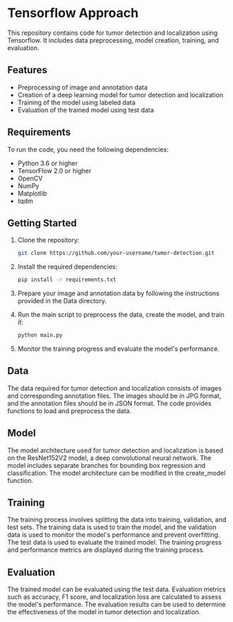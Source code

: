 # Tensorflow Approach

This repository contains code for tumor detection and localization using Tensorflow. It includes data preprocessing, model creation, training, and evaluation.

## Features

- Preprocessing of image and annotation data
- Creation of a deep learning model for tumor detection and localization
- Training of the model using labeled data
- Evaluation of the trained model using test data

## Requirements

To run the code, you need the following dependencies:

- Python 3.6 or higher
- TensorFlow 2.0 or higher
- OpenCV
- NumPy
- Matplotlib
- tqdm

## Getting Started

1. Clone the repository:
   ```bash
   git clone https://github.com/your-username/tumor-detection.git
   ```
   
2. Install the required dependencies:
   ```bash
   pip install -r requirements.txt
   ```
3. Prepare your image and annotation data by following the instructions provided in the Data directory.
4. Run the main script to preprocess the data, create the model, and train it:
   ```bash
   python main.py
   ```
5. Monitor the training progress and evaluate the model's performance.

## Data
The data required for tumor detection and localization consists of images and corresponding annotation files. The images should be in JPG format, and the annotation files should be in JSON format. The code provides functions to load and preprocess the data.

## Model
The model architecture used for tumor detection and localization is based on the ResNet152V2 model, a deep convolutional neural network. The model includes separate branches for bounding box regression and classification. The model architecture can be modified in the create_model function.

## Training
The training process involves splitting the data into training, validation, and test sets. The training data is used to train the model, and the validation data is used to monitor the model's performance and prevent overfitting. The test data is used to evaluate the trained model. The training progress and performance metrics are displayed during the training process.

## Evaluation
The trained model can be evaluated using the test data. Evaluation metrics such as accuracy, F1 score, and localization loss are calculated to assess the model's performance. The evaluation results can be used to determine the effectiveness of the model in tumor detection and localization.

